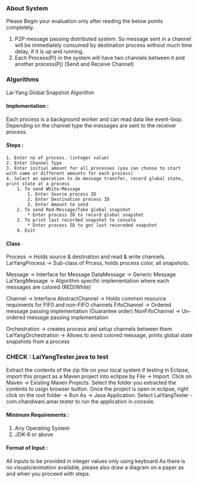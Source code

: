 ### About System
Please Begin your evaluation only after reading the below points completely.
1. P2P message passing distributed system. So message sent in a channel will be immediately consumed by destination process without much time delay, if it is up and running.
2. Each Process(Pi) in the system will have two channels between it and another process(Pj) (Send and Receive Channel)

### Algorithms
Lai-Yang Global Snapshot Algorithm
   #### Implementation :
   Each process is a background worker and can read data like event-loop. Depending on the channel type the messages are sent to the receiver process. 
   #### Steps :
    1. Enter no of process. (integer value)
    2. Enter Channel Type 
    3. Enter initial amount for all processes (you can choose to start with same or different amounts for each process)
    4. Select an operation to do message transfer, record global state, print state at a process
        1. To send White-Message
            1. Enter Source process ID
            2. Enter Destination process ID
            3. Enter Amount to send
        2. To send Red-Message/Take global snapshot
            * Enter process ID to record global snapshot
        3. To print last recorded snapshot to console
            * Enter process ID to get last recoreded snapshot
        4. Exit

#### Class
Process -> Holds source & destination and read & write channels.
LaiYangProcess -> Sub-class of Prcess, holds process color, all snapshots.

Message -> Interface for Message
DataMessage -> Generic Message
LaiYangMessage -> Algorithm specific implementation where each messages are colored (RED/While)

Channel -> Interface
AbstractChannel -> Holds common resource requiments for FIF0 and non-FIFO channels
FifoChannel -> Ordered message passing implementation (Guarantee order)
NonFifoChannel -> Un-ordered message passing implementation

Orchestration -> creates process and setup channels between them
LaiYangOrchestration -> Allows to send colored message, prints global state snapshots from a process

### CHECK : LaiYangTester.java to test
Extract the contents of the zip file on your local system
if testing in Eclipse, import this project as a Maven project into eclipse by File -> Import. Click on Maven -> Existing Maven Projects. Select the folder you extracted the contents to usign browser button.
Once the project is open in eclipse, right click on the root folder -> Run As -> Java Application. Select LaiYangTester - com.chandwani.amar.tester to run the application in console.

#### Minimum Requirements :
1. Any Operating System
2. JDK-8 or above

#### Format of Input :
All inputs to be provided in integer values only using keyboard
As there is no visuals/animation available, please also draw a diagram on a paper as and when you proceed with steps.